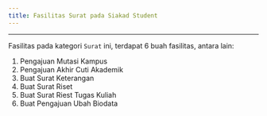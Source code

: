 ```yaml
---
title: Fasilitas Surat pada Siakad Student
---
```

***

Fasilitas pada kategori `Surat` ini, terdapat 6 buah fasilitas, antara lain:
1. Pengajuan Mutasi Kampus
2. Pengajuan Akhir Cuti Akademik
3. Buat Surat Keterangan
4. Buat Surat Riset
5. Buat Surat Riest Tugas Kuliah
6. Buat Pengajuan Ubah Biodata